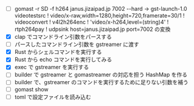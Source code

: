 - [ ] gomast -r SD -f h264 janus.jizaipad.jp 7002 --hard → gst-launch-1.0 videotestsrc ! video/x-raw,width=1280,height=720,framerate=30/1 ! videoconvert ! v4l2h264enc ! 'video/x-h264,level=(string)4' ! rtph264pay ! udpsink host=janus.jizaipad.jp port=7002 の変換
- [x] clap でコマンドライン引数をパースする
- [ ] パースしたコマンドライン引数を gstreamer に渡す
- [x] Rust からシェルコマンドを実行する
- [x] Rust から echo コマンドを実行してみる
- [x] exec で gstreamer を実行する
- [ ] builder で gstreamer と gomastreamer の対応を担う HashMap を作る
- [ ] builder で、gstreamer のコマンドを実行するために足りない引数を補う
- [ ] gomast show
- [ ] toml で設定ファイルを読み込む
